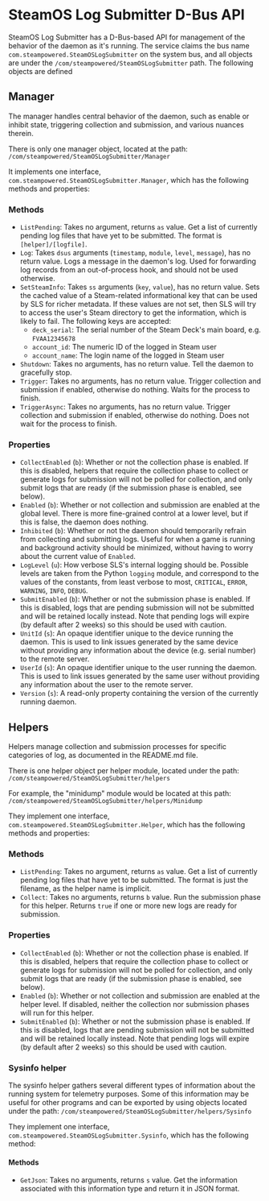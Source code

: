 SteamOS Log Submitter D-Bus API
===============================

SteamOS Log Submitter has a D-Bus-based API for management of the behavior of
the daemon as it's running. The service claims the bus name
`com.steampowered.SteamOSLogSubmitter` on the system bus, and all objects are
under the `/com/steampowered/SteamOSLogSubmitter` path. The following objects
are defined

## Manager

The manager handles central behavior of the daemon, such as enable or inhibit
state, triggering collection and submission, and various nuances therein.

There is only one manager object, located at the path:
`/com/steampowered/SteamOSLogSubmitter/Manager`

It implements one interface, `com.steampowered.SteamOSLogSubmitter.Manager`,
which has the following methods and properties:

### Methods

- `ListPending`: Takes no argument, returns `as` value. Get a list of currently
  pending log files that have yet to be submitted. The format is
  `[helper]/[logfile]`.
- `Log`: Takes `dsus` arguments (`timestamp`, `module`, `level`, `message`),
  has no return value. Logs a message in the daemon's log. Used for forwarding
  log records from an out-of-process hook, and should not be used otherwise.
- `SetSteamInfo`: Takes `ss` arguments (`key`, `value`), has no return value.
  Sets the cached value of a Steam-related informational key that can be used
  by SLS for richer metadata. If these values are not set, then SLS will try to
  access the user's Steam directory to get the information, which is likely to
  fail. The following keys are accepted:
  - `deck_serial`: The serial number of the Steam Deck's main board, e.g.
	`FVAA12345678`
  - `account_id`: The numeric ID of the logged in Steam user
  - `account_name`: The login name of the logged in Steam user
- `Shutdown`: Takes no arguments, has no return value. Tell the daemon to
  gracefully stop.
- `Trigger`: Takes no arguments, has no return value. Trigger collection and
  submission if enabled, otherwise do nothing. Waits for the process to finish.
- `TriggerAsync`: Takes no arguments, has no return value. Trigger collection
  and submission if enabled, otherwise do nothing. Does not wait for the
  process to finish.

### Properties

- `CollectEnabled` (`b`): Whether or not the collection phase is enabled. If
  this is disabled, helpers that require the collection phase to collect or
  generate logs for submission will not be polled for collection, and only
  submit logs that are ready (if the submission phase is enabled, see below).
- `Enabled` (`b`): Whether or not collection and submission are enabled at the
  global level. There is more fine-grained control at a lower level, but if
  this is false, the daemon does nothing.
- `Inhibited` (`b`): Whether or not the daemon should temporarily refrain from
  collecting and submitting logs. Useful for when a game is running and
  background activity should be minimized, without having to worry about the
  current value of `Enabled`.
- `LogLevel` (`u`): How verbose SLS's internal logging should be. Possible
  levels are taken from the Python `logging` module, and correspond to the
  values of the constants, from least verbose to most, `CRITICAL`, `ERROR`,
  `WARNING`, `INFO`, `DEBUG`.
- `SubmitEnabled` (`b`): Whether or not the submission phase is enabled. If
  this is disabled, logs that are pending submission will not be submitted and
  will be retained locally instead. Note that pending logs will expire (by
  default after 2 weeks) so this should be used with caution.
- `UnitId` (`s`): An opaque identifier unique to the device running the daemon.
  This is used to link issues generated by the same device without providing
  any information about the device (e.g. serial number) to the remote server.
- `UserId` (`s`): An opaque identifier unique to the user running the daemon.
  This is used to link issues generated by the same user without providing any
  information about the user to the remote server.
- `Version` (`s`): A read-only property containing the version of the currently
  running daemon.

## Helpers

Helpers manage collection and submission processes for specific categories of
log, as documented in the README.md file.

There is one helper object per helper module, located under the path:
`/com/steampowered/SteamOSLogSubmitter/helpers`

For example, the "minidump" module would be located at this path:
`/com/steampowered/SteamOSLogSubmitter/helpers/Minidump`

They implement one interface, `com.steampowered.SteamOSLogSubmitter.Helper`,
which has the following methods and properties:

### Methods

- `ListPending`: Takes no argument, returns `as` value. Get a list of currently
  pending log files that have yet to be submitted. The format is just the
  filename, as the helper name is implicit.
- `Collect`: Takes no arguments, returns `b` value. Run the submission phase
  for this helper. Returns `true` if one or more new logs are ready for
  submission.

### Properties

- `CollectEnabled` (`b`): Whether or not the collection phase is enabled. If
  this is disabled, helpers that require the collection phase to collect or
  generate logs for submission will not be polled for collection, and only
  submit logs that are ready (if the submission phase is enabled, see below).
- `Enabled` (`b`): Whether or not collection and submission are enabled at the
  helper level. If disabled, neither the collection nor submission phases will
  run for this helper.
- `SubmitEnabled` (`b`): Whether or not the submission phase is enabled. If
  this is disabled, logs that are pending submission will not be submitted and
  will be retained locally instead. Note that pending logs will expire (by
  default after 2 weeks) so this should be used with caution.

### Sysinfo helper

The sysinfo helper gathers several different types of information about the
running system for telemetry purposes. Some of this information may be useful
for other programs and can be exported by using objects located under the path:
`/com/steampowered/SteamOSLogSubmitter/helpers/Sysinfo`

They implement one interface, `com.steampowered.SteamOSLogSubmitter.Sysinfo`,
which has the following method:

#### Methods

- `GetJson`: Takes no arguments, returns `s` value. Get the information
  associated with this information type and return it in JSON format.
